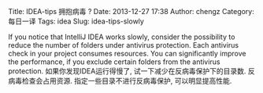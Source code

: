 Title: IDEA-tips 拥抱病毒 ?
Date: 2013-12-27 17:38
Author: chengz
Category: 每日一译
Tags: idea
Slug: idea-tips-slowly


If you notice that IntelliJ IDEA works slowly, consider the possibility
to reduce the number of folders under antivirus protection. Each
antivirus check in your project consumes resources. You can
significantly improve the performance, if you exclude certain folders
from the antivirus protection. 如果你发现IDEA运行得慢了,
试一下减少在反病毒保护下的目录数. 反病毒检查会占用资源.
指定一些目录不进行反病毒保护, 可以明显提高性能.
